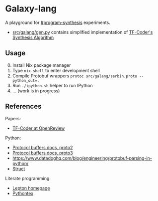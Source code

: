 Galaxy-lang
===========

A playground for [#program-synthesis](https://paperswithcode.com/task/program-synthesis) experiments.

* [src/galang/gen.py](./src/galang/gen.py) contains simplified implementation of
[TF-Coder's Synthesis Algorithm](https://paperswithcode.com/paper/tf-coder-program-synthesis-for-tensor)


Usage
-----

0. Install Nix package manager
1. Type `nix-shell` to enter development shell
2. Compile Protobuf wrappers `protoc src/galang/serbin.proto --python_out=.`
3. Run `./ipython.sh` helper to run IPython
4. ... (work is in progress)


References
----------

Papers:

* [TF-Coder at OpenReview](https://openreview.net/forum?id=nJ5Ij53umw2)

Python:

* [Protocol buffers docs, proto2](https://developers.google.com/protocol-buffers/)
* [Protocol buffers docs, proto3](https://developers.google.com/protocol-buffers/docs/proto3)
* https://www.datadoghq.com/blog/engineering/protobuf-parsing-in-python/
* [Struct](https://docs.python.org/3/library/struct.html)

Literate programming:

* [Lepton homepage](https://www.math.univ-paris13.fr/~lithiao/ResearchLepton/Lepton.html)
* [Pythontex](https://github.com/gpoore/pythontex)
